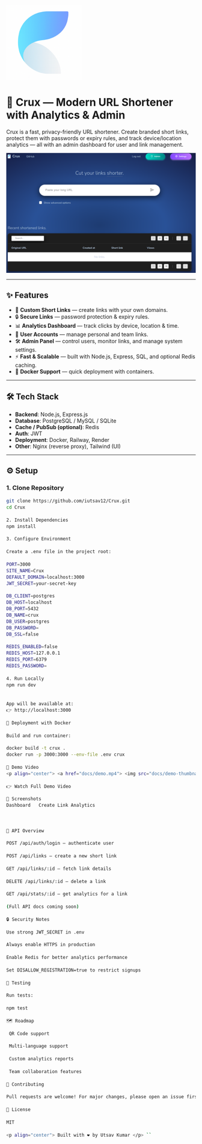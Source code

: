 <img alt="Crux Banner" src="demo/cruxLogo.png" width="200" height="200">

# 🚀 Crux — Modern URL Shortener with Analytics & Admin

Crux is a fast, privacy-friendly URL shortener. Create branded short links, protect them with passwords or expiry rules, and track device/location analytics — all with an admin dashboard for user and link management.

<p align="center">
  <img alt="Crux Banner" src="demo/Screenshot 2025-09-08 191919.png" width="800">
</p>

---

## ✨ Features

- 🔗 **Custom Short Links** — create links with your own domains.  
- 🔒 **Secure Links** — password protection & expiry rules.  
- 📊 **Analytics Dashboard** — track clicks by device, location & time.  
- 👤 **User Accounts** — manage personal and team links.  
- 🛠️ **Admin Panel** — control users, monitor links, and manage system settings.  
- ⚡ **Fast & Scalable** — built with Node.js, Express, SQL, and optional Redis caching.  
- 🐳 **Docker Support** — quick deployment with containers.  

---

## 🛠️ Tech Stack

- **Backend**: Node.js, Express.js  
- **Database**: PostgreSQL / MySQL / SQLite  
- **Cache / PubSub (optional)**: Redis  
- **Auth**: JWT  
- **Deployment**: Docker, Railway, Render  
- **Other**: Nginx (reverse proxy), Tailwind (UI)

---

## ⚙️ Setup

### 1. Clone Repository
```bash
git clone https://github.com/iutsav12/Crux.git
cd Crux

2. Install Dependencies
npm install

3. Configure Environment

Create a .env file in the project root:

PORT=3000
SITE_NAME=Crux
DEFAULT_DOMAIN=localhost:3000
JWT_SECRET=your-secret-key

DB_CLIENT=postgres
DB_HOST=localhost
DB_PORT=5432
DB_NAME=crux
DB_USER=postgres
DB_PASSWORD=
DB_SSL=false

REDIS_ENABLED=false
REDIS_HOST=127.0.0.1
REDIS_PORT=6379
REDIS_PASSWORD=

4. Run Locally
npm run dev


App will be available at:
👉 http://localhost:3000

🐳 Deployment with Docker

Build and run container:

docker build -t crux .
docker run -p 3000:3000 --env-file .env crux

🎥 Demo Video
<p align="center"> <a href="docs/demo.mp4"> <img src="docs/demo-thumbnail.png" alt="Crux Demo Video" width="600"/> </a> </p>

👉 Watch Full Demo Video

📸 Screenshots
Dashboard	Create Link	Analytics

	
	
📡 API Overview

POST /api/auth/login — authenticate user

POST /api/links — create a new short link

GET /api/links/:id — fetch link details

DELETE /api/links/:id — delete a link

GET /api/stats/:id — get analytics for a link

(Full API docs coming soon)

🔒 Security Notes

Use strong JWT_SECRET in .env

Always enable HTTPS in production

Enable Redis for better analytics performance

Set DISALLOW_REGISTRATION=true to restrict signups

🧪 Testing

Run tests:

npm test

🗺️ Roadmap

 QR Code support

 Multi-language support

 Custom analytics reports

 Team collaboration features

🤝 Contributing

Pull requests are welcome! For major changes, please open an issue first to discuss what you’d like to change.

📜 License

MIT

<p align="center"> Built with ❤️ by Utsav Kumar </p> ``

